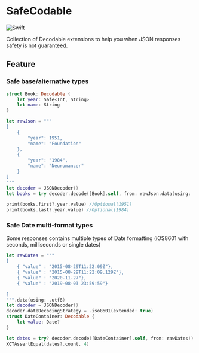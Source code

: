 # SafeCodable

![Swift](https://github.com/osrufung/SafeCodable/workflows/Swift/badge.svg)

Collection of Decodable extensions to help you when JSON responses safety is not guaranteed.


## Feature

### Safe base/alternative types

```swift
struct Book: Decodable {
    let year: Safe<Int, String>
    let name: String
}

let rawJson = """
[
    {
        "year": 1951,
        "name": "Foundation"
    },
    {
        "year": "1984",
        "name": "Neuromancer"
    }
]
"""
let decoder = JSONDecoder()
let books = try decoder.decode([Book].self, from: rawJson.data(using: .utf8)!)

print(books.first?.year.value) //Optional(1951)
print(books.last?.year.value) //Optional(1984)
```
### Safe Date multi-format types

Some responses contains multiple types of Date formatting (iOS8601 with seconds, milliseconds or single dates)
```swift
let rawDates = """
[
    { "value" : "2015-08-29T11:22:09Z"},
    { "value" : "2015-08-29T11:22:09.129Z"},
    { "value" : "2020-11-27"},
    { "value" : "2019-08-03 23:59:59"}

]
""".data(using: .utf8)
let decoder = JSONDecoder()
decoder.dateDecodingStrategy = .iso8601(extended: true)
struct DateContainer: Decodable {
    let value: Date?
}

let dates = try? decoder.decode([DateContainer].self, from: rawDates!)
XCTAssertEqual(dates?.count, 4)
```
